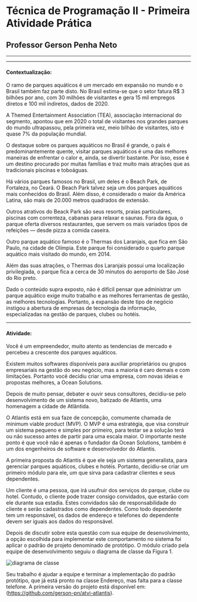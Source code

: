 # **Técnica de Programação II - Primeira Atividade Prática**
## **Professor Gerson Penha Neto**
---
---
#### **Contextualização:**
O ramo de parques aquáticos é um mercado em expansão no mundo e o Brasil também faz parte disto. No Brasil estima-se que o setor fatura R$ 3 bilhões por ano, com 30 milhões de visitantes e gera 15 mil empregos diretos e 100 mil indiretos, dados de 2020.

A Themed Entertainment Association (TEA), associação internacional do segmento, apontou que em 2020 o total de visitantes nos grandes parques do mundo ultrapassou, pela primeira vez, meio bilhão de visitantes, isto é quase 7% da população mundial.

O destaque sobre os parques aquáticos no Brasil é grande, o país é predominantemente quente, visitar parques aquáticos é uma das melhores maneiras de enfrentar o calor e, ainda, se divertir bastante. Por isso, esse é um destino procurado por muitas famílias e traz muito mais atrações que as tradicionais piscinas e toboáguas.

Há vários parques famosos no Brasil, um deles é o Beach Park, de Fortaleza, no Ceará. O Beach Park talvez seja um dos parques aquáticos mais conhecidos do Brasil. Além disso, é considerado o maior da América Latina, são mais de 20.000 metros quadrados de extensão.

Outros atrativos do Beack Park são seus resorts, praias particulares, piscinas com correnteza, cabanas para relaxar e saunas. Fora da água, o parque oferta diversos restaurantes, que servem os mais variados tipos de refeições — desde pizza a comida caseira.

Outro parque aquático famoso é o Thermas dos Laranjais, que fica em São Paulo, na cidade de Olímpia. Este parque foi considerado o quarto parque aquático mais visitado do mundo, em 2014.

Além das suas atrações, o Thermas dos Laranjais possui uma localização privilegiada, o parque fica a cerca de 30 minutos do aeroporto de São José do Rio preto.

Dado o conteúdo supra exposto, não é difícil pensar que administrar um parque aquático exige muito trabalho e as melhores ferramentas de gestão, as melhores tecnologias. Portanto, a expansão deste tipo de negócio instigou a abertura de empresas de tecnologia da informação, especializadas na gestão de parques, clubes ou hotéis.

---
#### **Atividade:**
Você é um empreendedor, muito atento as tendencias de mercado e percebeu a crescente dos parques aquáticos.

Existem muitos softwares disponíveis para auxiliar proprietários ou grupos empresariais na gestão do seu negócio, mas a maioria é caro demais e com limitações. Portanto você decidiu criar uma empresa, com novas ideias e propostas melhores, a Ocean Solutions.

Depois de muito pensar, debater e ouvir seus consultores, decidiu-se pelo desenvolvimento de um sistema novo, batizado de Atlantis, uma homenagem a cidade de Atlântida.

O Atlantis está em sua faze de concepção, comumente chamada de minimum viable product (MVP). O MVP é uma estratégia, que visa construir um sistema pequeno e simples por primeiro, para testar se a solução terá ou não sucesso antes de partir para uma escala maior. O importante neste ponto é que você não é apenas o fundador da Ocean Solutions, também é um dos engenheiros de software e desenvolvedor do Atlantis.

A primeira proposta do Atlantis é que ele seja um sistema generalista, para gerenciar parques aquáticos, clubes e hotéis. Portanto, decidiu-se criar um primeiro módulo para ele, um que sirva para cadastrar clientes e seus dependentes.

Um cliente é uma pessoa, que irá usufruir dos serviços do parque, clube ou hotel. Contudo, o cliente pode trazer consigo convidados, que estarão com ele durante sua estadia. Estes convidados são de responsabilidade do cliente e serão cadastrados como dependentes. Como todo dependente tem um responsável, os dados de endereço e telefones do dependente devem ser iguais aos dados do responsável.

Depois de discutir sobre esta questão com sua equipe de desenvolvimento, a opção escolhida para implementar este comportamento no sistema foi aplicar o padrão de projeto denominado de protótipo. O módulo criado pela equipe de desenvolvimento seguiu o diagrama de classe da Figura 1.

![diagrama de classe](https://user-images.githubusercontent.com/58819253/174502876-e04a6faa-8e04-4c17-b2a7-5ea2d05fe73b.png)

Seu trabalho é ajudar a equipe e terminar a implementação do padrão protótipo, que já está pronto na classe Endereço, mas falta para a classe telefone. A primeira versão do projeto está disponível em: (https://github.com/gerson-pn/atvi-atlantis).
